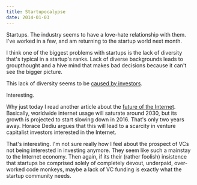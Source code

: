 ```yaml
---
title: Startupocalypse
date: 2014-01-03
---
```


Startups. The industry seems to have a love-hate relationship with them. I've worked in a few, and am returning to the startup world next month.

I think one of the biggest problems with startups is the lack of diversity that's typical in a startup's ranks. Lack of diverse backgrounds leads to groupthought and a hive mind that makes bad decisions because it can't see the bigger picture.

This lack of diversity seems to be [caused by investors](http://www.theguardian.com/commentisfree/2014/jan/02/the-main-culprits-for-startups-diversity-problem-investors?CMP=twt_gu).

Interesting.

Why just today I read another article about the [future of the Internet](http://www.asymco.com/2014/01/03/on-the-future-of-the-internet-and-everything/). Basically, worldwide internet usage will saturate around 2030, but its growth is projected to start slowing down in 2016. That's only two years away. Horace Dediu argues that this will lead to a scarcity in venture capitalist investors interested in the Internet.

That's interesting. I'm not sure really how I feel about the prospect of VCs not being interested in investing anymore. They seem like such a mainstay to the Internet economy. Then again, if its their (rather foolish) insistence that startups be comprised solely of completely devout, underpaid, over-worked code monkeys, maybe a lack of VC funding is exactly what the startup community needs.
